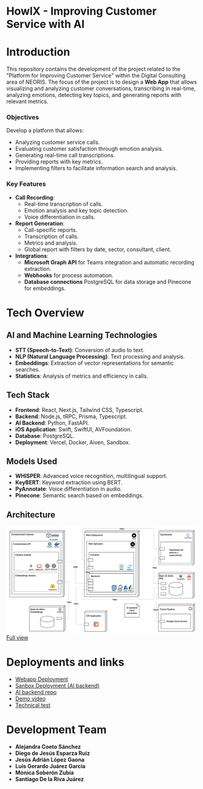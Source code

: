 # HowlX - Improving Customer Service with AI

# Introduction

This repository contains the development of the project related to the "Platform for Improving Customer Service" within the Digital Consulting area of NEORIS. The focus of the project is to design a **Web App** that allows visualizing and analyzing customer conversations, transcribing in real-time, analyzing emotions, detecting key topics, and generating reports with relevant metrics.

### Objectives

Develop a platform that allows:
- Analyzing customer service calls.
- Evaluating customer satisfaction through emotion analysis.
- Generating real-time call transcriptions.
- Providing reports with key metrics.
- Implementing filters to facilitate information search and analysis.

### Key Features

- **Call Recording**:
  - Real-time transcription of calls.
  - Emotion analysis and key topic detection.
  - Voice differentiation in calls.
- **Report Generation**:
  - Call-specific reports.
  - Transcription of calls.
  - Metrics and analysis.
  - Global report with filters by date, sector, consultant, client.
- **Integrations**:
  - **Microsoft Graph API** for Teams integration and automatic recording extraction.
  - **Webhooks** for process automation.
  - **Database connections** PostgreSQL for data storage and Pinecone for embeddings.



# Tech Overview

## AI and Machine Learning Technologies

- **STT (Speech-to-Text)**: Conversion of audio to text.
- **NLP (Natural Language Processing)**: Text processing and analysis.
- **Embeddings**: Extraction of vector representations for semantic searches.
- **Statistics**: Analysis of metrics and efficiency in calls.

## Tech Stack

- **Frontend**: React, Next.js, Tailwind CSS, Typescript.
- **Backend**: Node.js, tRPC, Prisma, Typescript.
- **AI Backend**: Python, FastAPI.
- **iOS Application**: Swift, SwiftUI, AVFoundation.
- **Database**: PostgreSQL.
- **Deployment**: Vercel, Docker, Aiven, Sandbox.

## Models Used

- **WHISPER**: Advanced voice recognition, multilingual support.
- **KeyBERT**: Keyword extraction using BERT.
- **PyAnnotate**: Voice differentiation in audio.
- **Pinecone**: Semantic search based on embeddings.

## Architecture 
![Architecture Diagram](/docs/architecture/Diagram.png)
[Full view](https://github.com/SantiagoDlrr/howl/tree/main/docs/architecture/Diagram.png)

# Deployments and links
  
- [Webapp Deployment](https://howl-eight.vercel.app/)
- [Sanbox Deployment (AI backend)](https://howlx.adriangaona.dev/)
- [AI backend repo](https://github.com/SantiagoDlrr/python-howl)
- [Demo video](https://www.youtube.com/watch?v=prt349ptWsQ)
- [Technical test](https://github.com/jadrianlg16/SER_web_prototype)


# Development Team
- **Alejandra Coeto Sánchez**
- **Diego de Jesús Esparza Ruiz**
- **Jesús Adrián López Gaona**
- **Luis Gerardo Juárez García**
- **Mónica Soberón Zubía**
- **Santiago De la Riva Juárez**

